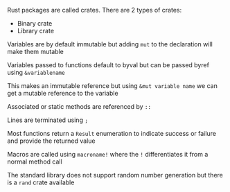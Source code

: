 Rust packages are called crates. There are 2 types of crates:
* Binary crate
* Library crate

Variables are by default immutable but adding `mut` to the declaration will make them mutable

Variables passed to functions default to byval but can be passed byref using `&variablename`

This makes an immutable reference but using  `&mut variable name` we can get a mutable reference to the variable

Associated or static methods are referenced by `::`

Lines are terminated using `;`

Most functions return a `Result` enumeration to indicate success or failure and provide the returned value

Macros are called using `macroname!` where the `!` differentiates it from a normal method call

The standard library does not support random number generation but there is a `rand` crate available
